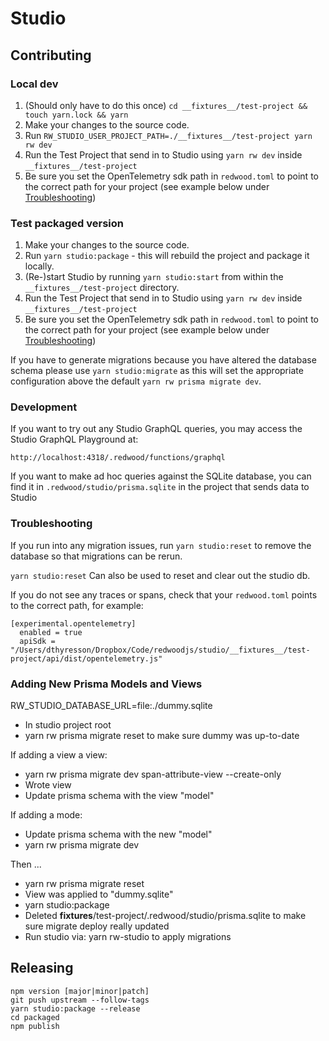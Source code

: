 # Studio

## Contributing

### Local dev
1. (Should only have to do this once)
  `cd __fixtures__/test-project && touch yarn.lock && yarn`
2. Make your changes to the source code.
3. Run `RW_STUDIO_USER_PROJECT_PATH=./__fixtures__/test-project yarn rw dev`
4. Run the Test Project that send in to Studio using `yarn rw dev` inside
  `__fixtures__/test-project`
5. Be sure you set the OpenTelemetry sdk path in `redwood.toml` to point to the
  correct path for your project (see example below under
  [Troubleshooting](#troubleshooting))

### Test packaged version
1. Make your changes to the source code.
2. Run `yarn studio:package` - this will rebuild the project and package it locally.
3. (Re-)start Studio by running `yarn studio:start` from within the
  `__fixtures__/test-project` directory.
4. Run the Test Project that send in to Studio using `yarn rw dev` inside
  `__fixtures__/test-project`
5. Be sure you set the OpenTelemetry sdk path in `redwood.toml` to point to the
  correct path for your project (see example below under
  [Troubleshooting](#troubleshooting))

If you have to generate migrations because you have altered the database schema please use `yarn studio:migrate` as this will set the appropriate configuration above the default `yarn rw prisma migrate dev`.

### Development

If you want to try out any Studio GraphQL queries, you may access the Studio GraphQL Playground at:

`http://localhost:4318/.redwood/functions/graphql`

If you want to make ad hoc queries against the SQLite database, you can find it in `.redwood/studio/prisma.sqlite` in the project that sends data to Studio

### Troubleshooting

If you run into any migration issues, run `yarn studio:reset` to remove the database so that migrations can be rerun.

 `yarn studio:reset` Can also be used to reset and clear out the studio db.

If you do not see any traces or spans, check that your `redwood.toml` points to the correct path, for example:

```
[experimental.opentelemetry]
  enabled = true
  apiSdk = "/Users/dthyresson/Dropbox/Code/redwoodjs/studio/__fixtures__/test-project/api/dist/opentelemetry.js"
```

### Adding New Prisma Models and Views

RW_STUDIO_DATABASE_URL=file:./dummy.sqlite

* In studio project root
* yarn rw prisma migrate reset to make sure dummy was up-to-date

If adding a view a view:

* yarn rw prisma migrate dev span-attribute-view --create-only
* Wrote view
* Update prisma schema with the view "model"

If adding a mode:

* Update prisma schema with the new "model"
* yarn rw prisma migrate dev

Then ...

* yarn rw prisma migrate reset
* View was applied to "dummy.sqlite"
* yarn studio:package
* Deleted __fixtures__/test-project/.redwood/studio/prisma.sqlite to make sure migrate deploy really updated
* Run studio via: yarn rw-studio to apply migrations


## Releasing

```
npm version [major|minor|patch]
git push upstream --follow-tags
yarn studio:package --release
cd packaged
npm publish
```
